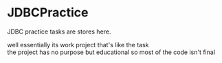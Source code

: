 # JDBCPractice
JDBC practice tasks are stores here. 

well essentially its work project that's like the task  
the project has no purpose but educational so most of the code isn't final 